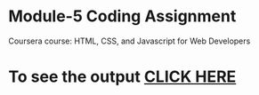 
# Module-5 Coding Assignment

Coursera course: HTML, CSS, and Javascript for Web Developers

# To see the output [CLICK HERE](https://vikky12343.github.io/HTML-CSS-and-JavaScript-for-Web-Developers-Coursera/Assignments/module-5/index.html)
